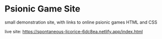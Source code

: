 # Psionic Game Site
 small demonstration site, with links to online psionic games
 HTML and CSS

live site: https://spontaneous-licorice-6dc8ea.netlify.app/index.html
